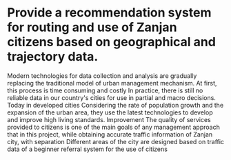 # Provide a recommendation system for routing and use of Zanjan citizens based on geographical and trajectory data.


Modern technologies for data collection and analysis are gradually replacing the traditional model of urban management mechanism. At first, this process is time consuming and costly
In practice, there is still no reliable data in our country's cities for use in partial and macro decisions. Today in developed cities
Considering the rate of population growth and the expansion of the urban area, they use the latest technologies to develop and improve high living standards. Improvement
The quality of services provided to citizens is one of the main goals of any management approach that in this project, while obtaining accurate traffic information of Zanjan city, with separation
Different areas of the city are designed based on traffic data of a beginner referral system for the use of citizens
